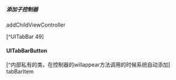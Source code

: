
##### 添加子控制器
addChildViewController

[^UITabBar 49]

#### UITabBarButton
[^内部私有的类，在控制器的willappear方法调用的时候系统自动添加]
tabBarItem